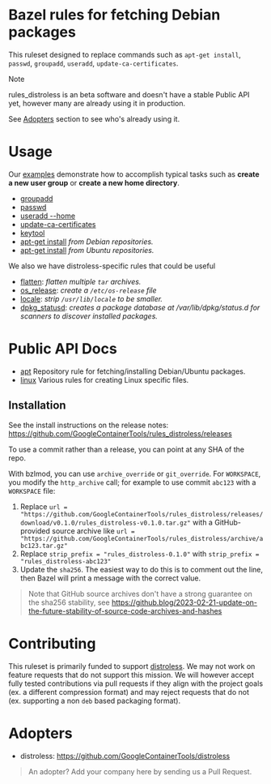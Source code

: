 # Bazel rules for fetching Debian packages

This ruleset designed to replace commands such as `apt-get install`, `passwd`, `groupadd`, `useradd`, `update-ca-certificates`.

> [!NOTE]
> rules_distroless is an beta software and doesn't have a stable Public API yet, however many are already using it in production.
>
> See [Adopters](#adopters) section to see who's already using it.

# Usage

Our [examples](/examples) demonstrate how to accomplish typical tasks such as <b>create a new user group</b> or <b>create a new home directory</b>.

- [groupadd](/examples/group)
- [passwd](/examples/passwd)
- [useradd --home](/examples/home)
- [update-ca-certificates](/examples/cacerts)
- [keytool](/examples/java_keystore)
- [apt-get install](/examples/debian_snapshot) <i>from Debian repositories.</i>
- [apt-get install](/examples/ubuntu_snapshot) <i>from Ubuntu repositories.</i>

We also we have distroless-specific rules that could be useful 

- [flatten](/examples/flatten): <i>flatten multiple `tar` archives.</i>
- [os_release](/examples/os_release): <i>create a `/etc/os-release` file</i>
- [locale](/examples/locale): <i>strip `/usr/lib/locale` to be smaller.</i>
- [dpkg_statusd](/examples/statusd): <i>creates a package database at /var/lib/dpkg/status.d for scanners to discover installed packages.</i>


# Public API Docs

- [apt](/docs/apt.md) Repository rule for fetching/installing Debian/Ubuntu packages.
- [linux](/docs/rules.md) Various rules for creating Linux specific files.


## Installation

See the install instructions on the release notes: <https://github.com/GoogleContainerTools/rules_distroless/releases>

To use a commit rather than a release, you can point at any SHA of the repo.

With bzlmod, you can use `archive_override` or `git_override`. For `WORKSPACE`, you modify the `http_archive` call; for example to use commit `abc123` with a `WORKSPACE` file:

1. Replace `url = "https://github.com/GoogleContainerTools/rules_distroless/releases/download/v0.1.0/rules_distroless-v0.1.0.tar.gz"`
   with a GitHub-provided source archive like `url = "https://github.com/GoogleContainerTools/rules_distroless/archive/abc123.tar.gz"`
1. Replace `strip_prefix = "rules_distroless-0.1.0"` with `strip_prefix = "rules_distroless-abc123"`
1. Update the `sha256`. The easiest way to do this is to comment out the line, then Bazel will
   print a message with the correct value.

> Note that GitHub source archives don't have a strong guarantee on the sha256 stability, see
> <https://github.blog/2023-02-21-update-on-the-future-stability-of-source-code-archives-and-hashes>

# Contributing

This ruleset is primarily funded to support [distroless](github.com/GoogleContainerTools/distroless). We may not work on feature requests that do not support this mission. We will however accept fully tested contributions via pull requests if they align with the project goals (ex. a different compression format) and may reject requests that do not (ex. supporting a non `deb` based packaging format).

# Adopters

- distroless: https://github.com/GoogleContainerTools/distroless

> An adopter? Add your company here by sending us a Pull Request.
